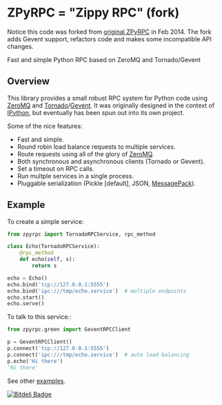 # ZPyRPC = "Zippy RPC" (fork)
Notice this code was forked from [original ZPyRPC](https://github.com/ellisonbg/zpyrpc) in Feb 2014.
The fork adds Gevent support, refactors code and makes some incompatible API changes.

Fast and simple Python RPC based on ZeroMQ and Tornado/Gevent

## Overview

This library provides a small robust RPC system for Python
code using [ZeroMQ](http://zeromq.org/) and
[Tornado](http://www.tornadoweb.org/)/[Gevent](http://www.gevent.org/).
It was originally designed in the context of
[IPython](http://ipython.org/), but eventually
has been spun out into its own project.

Some of the nice features:

* Fast and simple.
* Round robin load balance requests to multiple services.
* Route requests using all of the glory of [ZeroMQ](http://zeromq.org/tutorials:dealer-and-router).
* Both synchronous and asynchronous clients (Tornado or Gevent).
* Set a timeout on RPC calls.
* Run multple services in a single process.
* Pluggable serialization (Pickle [default], JSON, [MessagePack](http://msgpack.org/)).

## Example

To create a simple service:

```python
from zpyrpc import TornadoRPCService, rpc_method

class Echo(TornadoRPCService):
    @rpc_method
    def echo(self, s):
        return s

echo = Echo()
echo.bind('tcp://127.0.0.1:5555')
echo.bind('ipc:///tmp/echo.service')  # multiple endpoints
echo.start()
echo.serve()
```

To talk to this service::

```python
from zpyrpc.green import GeventRPCClient

p = GeventRPCClient()
p.connect('tcp://127.0.0.1:5555')
p.connect('ipc:///tmp/echo.service')  # auto load balancing
p.echo('Hi there')
'Hi there'
```

See other [examples](https://github.com/aglyzov/zpyrpc/tree/master/examples).



[![Bitdeli Badge](https://d2weczhvl823v0.cloudfront.net/aglyzov/zpyrpc/trend.png)](https://bitdeli.com/free "Bitdeli Badge")

